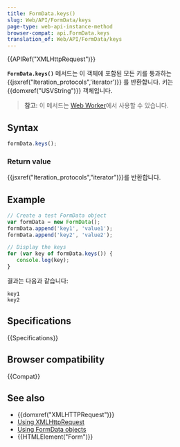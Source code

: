 ```yaml
---
title: FormData.keys()
slug: Web/API/FormData/keys
page-type: web-api-instance-method
browser-compat: api.FormData.keys
translation_of: Web/API/FormData/keys
---
```

{{APIRef("XMLHttpRequest")}}

**`FormData.keys()`** 메서드는 이 객체에 포함된 모든 키를 통과하는 {{jsxref("Iteration_protocols",'iterator')}} 를 반환합니다. 키는 {{domxref("USVString")}} 객체입니다.

> **참고:** 이 메서드는 [Web Worker](/ko/docs/Web/API/Web_Workers_API)에서 사용할 수 있습니다.

## Syntax

```js
formData.keys();
```

### Return value

{{jsxref("Iteration_protocols","iterator")}}를 반환합니다.

## Example

```js
// Create a test FormData object
var formData = new FormData();
formData.append('key1', 'value1');
formData.append('key2', 'value2');

// Display the keys
for (var key of formData.keys()) {
   console.log(key);
}
```

결과는 다음과 같습니다:

```
key1
key2
```

## Specifications

{{Specifications}}

## Browser compatibility

{{Compat}}

## See also

- {{domxref("XMLHTTPRequest")}}
- [Using XMLHttpRequest](/ko/docs/DOM/XMLHttpRequest/Using_XMLHttpRequest)
- [Using FormData objects](/ko/docs/DOM/XMLHttpRequest/FormData/Using_FormData_Objects)
- {{HTMLElement("Form")}}
